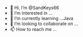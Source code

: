 - 👋 Hi, I’m @SandKeys66
- 👀 I’m interested in ...
- 🌱 I’m currently learning ...Java
- 💞️ I’m looking to collaborate on ...
- 📫 How to reach me ...

<!---
SandKeys66/SandKeys66 is a ✨ special ✨ repository because its `README.md` (this file) appears on your GitHub profile.
You can click the Preview link to take a look at your changes.
--->
